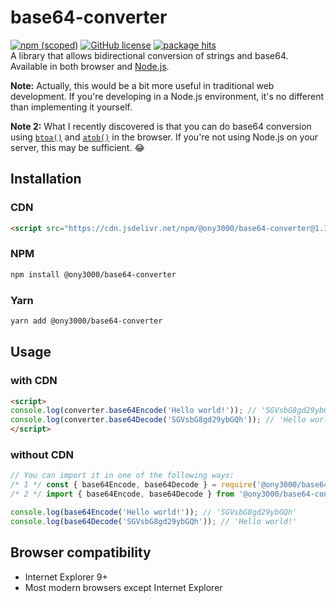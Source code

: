 # base64-converter
[![npm (scoped)](https://img.shields.io/npm/v/@ony3000/base64-converter)](https://www.npmjs.com/package/@ony3000/base64-converter)
[![GitHub license](https://img.shields.io/github/license/ony3000/base64-converter)](https://github.com/ony3000/base64-converter/blob/master/LICENSE)
[![package hits](https://data.jsdelivr.com/v1/package/npm/@ony3000/base64-converter/badge?style=rounded)](https://www.jsdelivr.com/package/npm/@ony3000/base64-converter)<br>
A library that allows bidirectional conversion of strings and base64. Available in both browser and [Node.js](https://nodejs.org).

**Note:** Actually, this would be a bit more useful in traditional web development. If you're developing in a Node.js environment, it's no different than implementing it yourself.

**Note 2:** What I recently discovered is that you can do base64 conversion using [`btoa()`](https://developer.mozilla.org/ko/docs/Web/API/WindowOrWorkerGlobalScope/btoa) and [`atob()`](https://developer.mozilla.org/ko/docs/Web/API/WindowOrWorkerGlobalScope/atob) in the browser. If you're not using Node.js on your server, this may be sufficient. :joy:

## Installation
### CDN
```html
<script src="https://cdn.jsdelivr.net/npm/@ony3000/base64-converter@1.1.0/dist/converter.js"></script>
```

### NPM
```sh
npm install @ony3000/base64-converter
```

### Yarn
```sh
yarn add @ony3000/base64-converter
```

## Usage
### with CDN
```html
<script>
console.log(converter.base64Encode('Hello world!')); // 'SGVsbG8gd29ybGQh'
console.log(converter.base64Decode('SGVsbG8gd29ybGQh')); // 'Hello world!'
</script>
```

### without CDN
```javascript
// You can import it in one of the following ways:
/* 1 */ const { base64Encode, base64Decode } = require('@ony3000/base64-converter');
/* 2 */ import { base64Encode, base64Decode } from '@ony3000/base64-converter';

console.log(base64Encode('Hello world!')); // 'SGVsbG8gd29ybGQh'
console.log(base64Decode('SGVsbG8gd29ybGQh')); // 'Hello world!'
```

## Browser compatibility
* Internet Explorer 9+
* Most modern browsers except Internet Explorer
